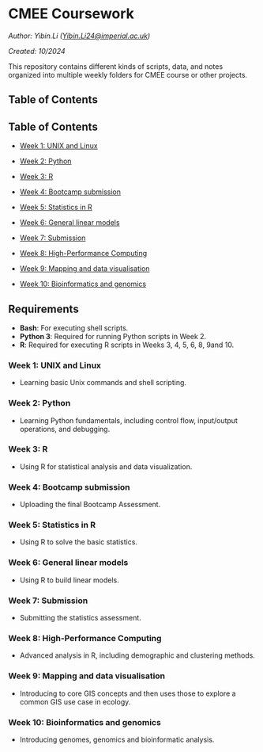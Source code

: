 # CMEE Coursework

*Author: Yibin.Li ([Yibin.Li24\@imperial.ac.uk](mailto:Yibin.Li24@imperial.ac.uk))*

*Created: 10/2024*

This repository contains different kinds of scripts, data, and notes organized into multiple weekly folders for CMEE course or other projects.

## Table of Contents

## Table of Contents

-   [Week 1: UNIX and Linux](#week-1-unix-and-linux)

-   [Week 2: Python](#week-2-python)

-   [Week 3: R](#week-3-r)

-   [Week 4: Bootcamp submission](#week-4-bootcamp-submission)

-   [Week 5: Statistics in R](#week-5-statistics-in-r)

-   [Week 6: General linear models](#week-6-general-linear-models)

-   [Week 7: Submission](#week-7-submission)

-   [Week 8: High-Performance Computing](#week-8-high-performance-computing)

-   [Week 9: Mapping and data visualisation](#week-9-mapping-and-data-visualisation)

-   [Week 10: Bioinformatics and genomics](#week-10-bioinformatics-and-genomics)

## Requirements

-   **Bash**: For executing shell scripts.
-   **Python 3**: Required for running Python scripts in Week 2.
-   **R**: Required for executing R scripts in Weeks 3, 4, 5, 6, 8, 9and 10.

### Week 1: UNIX and Linux
-   Learning basic Unix commands and shell scripting.

### Week 2: Python

-   Learning Python fundamentals, including control flow, input/output operations, and debugging.

### Week 3: R

-   Using R for statistical analysis and data visualization.

### Week 4: Bootcamp submission

-   Uploading the final Bootcamp Assessment.

### Week 5: Statistics in R

-   Using R to solve the basic statistics.

### Week 6: General linear models

-   Using R to build linear models.

### Week 7: Submission

-   Submitting the statistics assessment.

### Week 8: High-Performance Computing

-   Advanced analysis in R, including demographic and clustering methods.

### Week 9: Mapping and data visualisation

-   Introducing to core GIS concepts and then uses those to explore a common GIS use case in ecology.

### Week 10: Bioinformatics and genomics

-   Introducing genomes, genomics and bioinformatic analysis.
